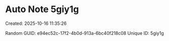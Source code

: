 ﻿# Auto Note 5giy1g
Created: 2025-10-16 11:35:26

Random GUID: e94ec52c-17f2-4b0d-913a-6bc40f218c08
Unique ID: 5giy1g
